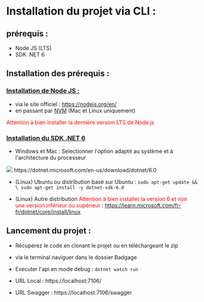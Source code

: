 Installation du projet via CLI :
=============

## prérequis :
- Node JS (LTS)
- SDK .NET 6

## Installation des prérequis :

### <ins>Installation de Node JS :</ins>
- via le site officiel : https://nodejs.org/en/
- en passant par [NVM](https://github.com/nvm-sh/nvm) (Mac et Linux uniquement)

<span style="color:red"> Attention à bien installer la dernière version LTS de Node.js </span>

### <ins>Installation du SDK .NET 6</ins>

- Windows et Mac : Selectionner l'option adapté au système et à l'architecture du processeur
<img src="https://raw.githubusercontent.com/huhulacolle/Badgage/doc/installation/Docs/img/dotnet%20download.png">
https://dotnet.microsoft.com/en-us/download/dotnet/6.0

- (Linux) Ubuntu ou distribution basé sur Ubuntu : ```sudo apt-get update && \ sudo apt-get install -y dotnet-sdk-6.0```

- (Linux) Autre distribution <span style="color:red">Attention à bien installer la version 6 et non une version inférieur ou supérieur </span> : https://learn.microsoft.com/fr-fr/dotnet/core/install/linux

## Lancement du projet :
- Récupérez le code en clonant le projet ou en téléchargeant le zip <br>

- via le terminal naviguer dans le dossier Badgage

- Executer l'api en mode debug : ```dotnet watch run```


- URL Local : https://localhost:7106/
- URL Swagger : https://localhost:7106/swagger